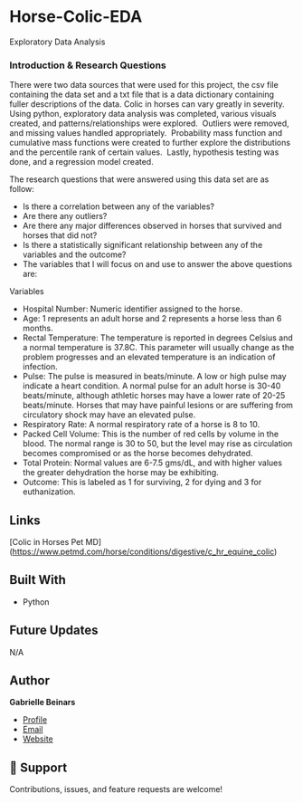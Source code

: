 # Horse-Colic-EDA
Exploratory Data Analysis

<p align="center"><project-description></p>

### Introduction & Research Questions
There were two data sources that were used for this project, the csv file containing the data set and a txt file that is a data dictionary containing fuller descriptions of the data. Colic in horses can vary greatly in severity.
Using python, exploratory data analysis was completed, various visuals created, and patterns/relationships were explored.  Outliers were removed, and missing values handled appropriately.  Probability mass function and cumulative mass functions were created to further explore the distributions and the percentile rank of certain values.  Lastly, hypothesis testing was done, and a regression model created.

The research questions that were answered using this data set are as follow:

- Is there a correlation between any of the variables?
- Are there any outliers?
- Are there any major differences observed in horses that survived and horses that did not?
- Is there a statistically significant relationship between any of the variables and the outcome?
- The variables that I will focus on and use to answer the above questions are:

Variables
- Hospital Number: Numeric identifier assigned to the horse.
- Age: 1 represents an adult horse and 2 represents a horse less than 6 months.
- Rectal Temperature: The temperature is reported in degrees Celsius and a normal temperature is 37.8C. This parameter will usually change as the problem progresses and an elevated temperature is an indication of infection.
- Pulse: The pulse is measured in beats/minute. A low or high pulse may indicate a heart condition. A normal pulse for an adult horse is 30-40 beats/minute, although athletic horses may have a lower rate of 20-25 beats/minute. Horses that may have painful lesions or are suffering from circulatory shock may have an elevated pulse.
- Respiratory Rate: A normal respiratory rate of a horse is 8 to 10.
- Packed Cell Volume: This is the number of red cells by volume in the blood. The normal range is 30 to 50, but the level may rise as circulation becomes compromised or as the horse becomes dehydrated.
- Total Protein: Normal values are 6-7.5 gms/dL, and with higher values the greater dehydration the horse may be exhibiting.
- Outcome: This is labeled as 1 for surviving, 2 for dying and 3 for euthanization.

## Links
[Colic in Horses Pet MD] (https://www.petmd.com/horse/conditions/digestive/c_hr_equine_colic)</p>

## Built With

- Python

## Future Updates
N/A

## Author

**Gabrielle Beinars**

- [Profile](https://github.com/gbeinars "Gabrielle Beinars")
- [Email](mailto:gbeinars@gmail.com?subject=Hi "Hi!")
- [Website](https://gbeinars.wixsite.com/my-site)

## 🤝 Support

Contributions, issues, and feature requests are welcome!
